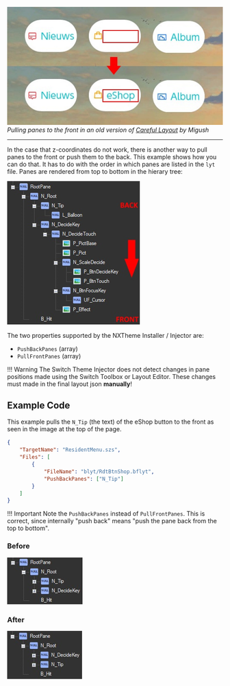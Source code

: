 ![Preview](preview.jpg)  
_Pulling panes to the front in an old version of [Careful Layout](https://themezer.net/layouts/homemenu/Careful-Layout-6) by Migush_

---

In the case that z-coordinates do not work, there is another way to pull panes to the front or push them to the back. This example shows how you can do that. It has to do with the order in which panes are listed in the `lyt` file. Panes are rendered from top to bottom in the hierary tree:

![Hierarchy tree](hierarchy-tree.jpg)

The two properties supported by the NXTheme Installer / Injector are:

-   `PushBackPanes` (array)
-   `PullFrontPanes` (array)

<!-- prettier-ignore -->
!!! Warning
    The Switch Theme Injector does not detect changes in pane positions made using the Switch Toolbox or Layout Editor. These changes must made in the final layout json **manually**!

## Example Code

This example pulls the `N_Tip` (the text) of the eShop button to the front as seen in the image at the top of the page.

```json
{
	"TargetName": "ResidentMenu.szs",
	"Files": [
		{
			"FileName": "blyt/RdtBtnShop.bflyt",
			"PushBackPanes": ["N_Tip"]
		}
	]
}
```

<!-- prettier-ignore -->
!!! Important
	Note the `PushBackPanes` instead of `PullFrontPanes`. This is correct, since internally "push back" means "push the pane back from the top to bottom".

### Before

![before.jpg](before.jpg)

### After

![After](after.jpg)
